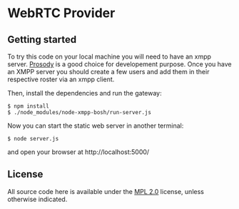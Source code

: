 WebRTC Provider
===============

Getting started
---------------

To try this code on your local machine you will need to have an xmpp
server. [Prosody](http://prosody.im/) is a good choice for
developement purpose. Once you have an XMPP server you should create a
few users and add them in their respective roster via an xmpp client.

Then, install the dependencies and run the gateway:

    $ npm install
    $ ./node_modules/node-xmpp-bosh/run-server.js

Now you can start the static web server in another terminal:

    $ node server.js

and open your browser at http://localhost:5000/


License
-------

All source code here is available under the
[MPL 2.0](https://mozilla.org/MPL/2.0/) license, unless otherwise
indicated.

